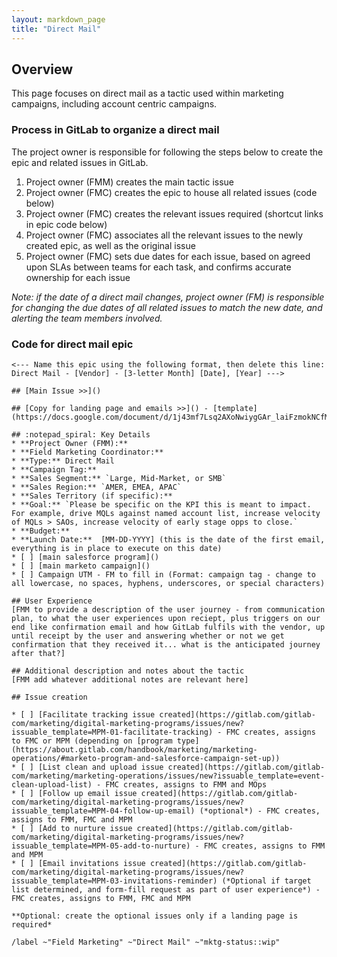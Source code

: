 ```yaml
---
layout: markdown_page
title: "Direct Mail"
---
```


## Overview
This page focuses on direct mail as a tactic used within marketing campaigns, including account centric campaigns.

### Process in GitLab to organize a direct mail

The project owner is responsible for following the steps below to create the epic and related issues in GitLab.

1. Project owner (FMM) creates the main tactic issue
1. Project owner (FMC) creates the epic to house all related issues (code below)
1. Project owner (FMC) creates the relevant issues required (shortcut links in epic code below)
1. Project owner (FMC) associates all the relevant issues to the newly created epic, as well as the original issue
1. Project owner (FMC) sets due dates for each issue, based on agreed upon SLAs between teams for each task, and confirms accurate ownership for each issue

*Note: if the date of a direct mail changes, project owner (FM) is responsible for changing the due dates of all related issues to match the new date, and alerting the team members involved.*

### Code for direct mail epic

```
<--- Name this epic using the following format, then delete this line: Direct Mail - [Vendor] - [3-letter Month] [Date], [Year] --->

## [Main Issue >>]()

## [Copy for landing page and emails >>]() - [template](https://docs.google.com/document/d/1j43mf7Lsq2AXoNwiygGAr_laiFzmokNCfMHi7KNLjuA/edit)

## :notepad_spiral: Key Details 
* **Project Owner (FMM):** 
* **Field Marketing Coordinator:** 
* **Type:** Direct Mail
* **Campaign Tag:**  
* **Sales Segment:** `Large, Mid-Market, or SMB`
* **Sales Region:** `AMER, EMEA, APAC`
* **Sales Territory (if specific):** 
* **Goal:** `Please be specific on the KPI this is meant to impact. For example, drive MQLs against named account list, increase velocity of MQLs > SAOs, increase velocity of early stage opps to close.`
* **Budget:** 
* **Launch Date:**  [MM-DD-YYYY] (this is the date of the first email, everything is in place to execute on this date)
* [ ] [main salesforce program]()
* [ ] [main marketo campaign]()
* [ ] Campaign UTM - FM to fill in (Format: campaign tag - change to all lowercase, no spaces, hyphens, underscores, or special characters)

## User Experience
[FMM to provide a description of the user journey - from communication plan, to what the user experiences upon reciept, plus triggers on our end like confirmation email and how GitLab fulfils with the vendor, up until receipt by the user and answering whether or not we get confirmation that they received it... what is the anticipated journey after that?]

## Additional description and notes about the tactic
[FMM add whatever additional notes are relevant here]

## Issue creation

* [ ] [Facilitate tracking issue created](https://gitlab.com/gitlab-com/marketing/digital-marketing-programs/issues/new?issuable_template=MPM-01-facilitate-tracking) - FMC creates, assigns to FMC or MPM (depending on [program type](https://about.gitlab.com/handbook/marketing/marketing-operations/#marketo-program-and-salesforce-campaign-set-up))
* [ ] [List clean and upload issue created](https://gitlab.com/gitlab-com/marketing/marketing-operations/issues/new?issuable_template=event-clean-upload-list) - FMC creates, assigns to FMM and MOps
* [ ] [Follow up email issue created](https://gitlab.com/gitlab-com/marketing/digital-marketing-programs/issues/new?issuable_template=MPM-04-follow-up-email) (*optional*) - FMC creates, assigns to FMM, FMC and MPM
* [ ] [Add to nurture issue created](https://gitlab.com/gitlab-com/marketing/digital-marketing-programs/issues/new?issuable_template=MPM-05-add-to-nurture) - FMC creates, assigns to FMM and MPM
* [ ] [Email invitations issue created](https://gitlab.com/gitlab-com/marketing/digital-marketing-programs/issues/new?issuable_template=MPM-03-invitations-reminder) (*Optional if target list determined, and form-fill request as part of user experience*) - FMC creates, assigns to FMM, FMC and MPM

**Optional: create the optional issues only if a landing page is required*

/label ~"Field Marketing" ~"Direct Mail" ~"mktg-status::wip"
```

